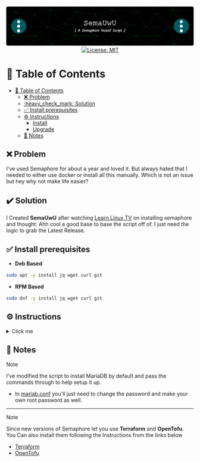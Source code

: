<p align="center">
  <img src="./assets/images/github-header-image.png" alt="Header">
  <a href="https://github.com/ColoredBytes/Sempahore/blob/96113c308c5c5c57bb28591d058b2e90b2c65d33/LICENSE">
    <img src="https://img.shields.io/badge/License-MIT-yellow.svg" alt="License: MIT">
  </a>
</p>


# :link: Table of Contents

+ [:link: Table of Contents](#%3A%6C%69%6E%6B%3A%2D%74%61%62%6C%65%2D%6F%66%2D%63%6F%6E%74%65%6E%74%73)
  + [:x: Problem](#%3A%78%3A%2D%70%72%6F%62%6C%65%6D)
  + [:heavy\_check\_mark: Solution](#%3A%68%65%61%76%79%5F%63%68%65%63%6B%5F%6D%61%72%6B%3A%2D%73%6F%6C%75%74%69%6F%6E)
  + [✅ Install prerequisites](#%E2%9C%85%2D%69%6E%73%74%61%6C%6C%2D%70%72%65%72%65%71%75%69%73%69%74%65%73)
  + [:gear: Instructions](#%3A%67%65%61%72%3A%2D%69%6E%73%74%72%75%63%74%69%6F%6E%73)
    + [Install](#%69%6E%73%74%61%6C%6C)
    + [Upgrade](#%75%70%67%72%61%64%65)
  + [:memo: Notes](#%3A%6D%65%6D%6F%3A%2D%6E%6F%74%65%73)



## :x: Problem

I've used Semaphore for about a year and loved it. But always hated that I needed to either use docker or install all this manually. Which is not an issue but hey why not make life easier? 

## :heavy_check_mark: Solution

I Created **SemaUwU**  after watching [Learn Linux TV](https://www.learnlinux.tv/complete-ansible-semaphore-tutorial-from-installation-to-automation/#more-4065) on installing semaphore and thought. Ahh cool a good base to base the script off of. I just need the logic to grab the Latest Release. 


## ✅ Install prerequisites
- **Deb Based**

```bash
sudo apt -y install jq wget curl git
```
  - **RPM Based**

```bash
sudo dnf -y install jq wget curl git
```



## :gear: Instructions

<details>
  <summary>Click me</summary>


### Install

- **Clone the repo.**

```bash
git clone https://github.com/ColoredBytes/semaUwU.git
```

- **Change into the directory**

 ```bash
cd semaUwU
```
- **On Deb Based Systems.**
 
 ```bash
 ./install.sh deb
```
- **On Rpm Based Systems.**

```bash
./install.sh rpm
```

---

### Upgrade

- **Change into the directory**

 ```bash
cd semaUwU
```
- **On Deb Based Systems.**
 
 ```bash
 ./upgrade.sh deb
```
- **On Rpm Based Systems.**

```bash
./upgrade.sh rpm
```
</details>


## :memo: Notes
> [!NOTE]
> I've modified the script to install MariaDB by default and pass the commands through to help setup it up.
> - In [mariab.conf](conf/mariadb.conf) you'll just need to change the password and make your own root password as well.
---
> [!NOTE]
> Since new versions of Semaphore let you use **Terraform** and **OpenTofu**. You Can also install them following the Instructions from the links below
> - [Terraform](https://developer.hashicorp.com/terraform/install?ajs_aid=edd2c1a1-9fee-4fca-b9af-9b89a5e3932c&product_intent=terraform)
> - [OpenTofu](https://opentofu.org/docs/intro/install/)





